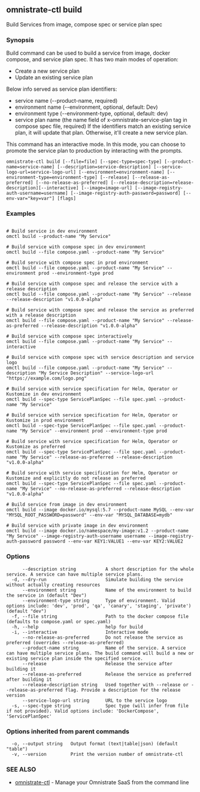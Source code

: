 ## omnistrate-ctl build

Build Services from image, compose spec or service plan spec

### Synopsis

Build command can be used to build a service from image, docker compose, and service plan spec. 
It has two main modes of operation:
  - Create a new service plan
  - Update an existing service plan

Below info served as service plan identifiers:
  - service name (--product-name, required)
  - environment name (--environment, optional, default: Dev)
  - environment type (--environment-type, optional, default: dev)
  - service plan name (the name field of x-omnistrate-service-plan tag in compose spec file, required)
If the identifiers match an existing service plan, it will update that plan. Otherwise, it'll create a new service plan. 

This command has an interactive mode. In this mode, you can choose to promote the service plan to production by interacting with the prompts.

```
omnistrate-ctl build [--file=file] [--spec-type=spec-type] [--product-name=service-name] [--description=service-description] [--service-logo-url=service-logo-url] [--environment=environment-name] [--environment-type=environment-type] [--release] [--release-as-preferred] [--no-release-as-preferred] [--release-description=release-description][--interactive] [--image=image-url] [--image-registry-auth-username=username] [--image-registry-auth-password=password] [--env-var="key=var"] [flags]
```

### Examples

```

# Build service in dev environment
omctl build --product-name "My Service"

# Build service with compose spec in dev environment
omctl build --file compose.yaml --product-name "My Service"

# Build service with compose spec in prod environment
omctl build --file compose.yaml --product-name "My Service" --environment prod --environment-type prod

# Build service with compose spec and release the service with a release description
omctl build --file compose.yaml --product-name "My Service" --release --release-description "v1.0.0-alpha"

# Build service with compose spec and release the service as preferred with a release description
omctl build --file compose.yaml --product-name "My Service" --release-as-preferred --release-description "v1.0.0-alpha"

# Build service with compose spec interactively
omctl build --file compose.yaml --product-name "My Service" --interactive

# Build service with compose spec with service description and service logo
omctl build --file compose.yaml --product-name "My Service" --description "My Service Description" --service-logo-url "https://example.com/logo.png"

# Build service with service specification for Helm, Operator or Kustomize in dev environment
omctl build --spec-type ServicePlanSpec --file spec.yaml --product-name "My Service"

# Build service with service specification for Helm, Operator or Kustomize in prod environment
omctl build --spec-type ServicePlanSpec --file spec.yaml --product-name "My Service" --environment prod --environment-type prod

# Build service with service specification for Helm, Operator or Kustomize as preferred
omctl build --spec-type ServicePlanSpec --file spec.yaml --product-name "My Service" --release-as-preferred --release-description "v1.0.0-alpha"

# Build service with service specification for Helm, Operator or Kustomize and explicitly do not release as preferred
omctl build --spec-type ServicePlanSpec --file spec.yaml --product-name "My Service" --no-release-as-preferred --release-description "v1.0.0-alpha"

# Build service from image in dev environment
omctl build --image docker.io/mysql:5.7 --product-name MySQL --env-var "MYSQL_ROOT_PASSWORD=password" --env-var "MYSQL_DATABASE=mydb"

# Build service with private image in dev environment
omctl build --image docker.io/namespace/my-image:v1.2 --product-name "My Service" --image-registry-auth-username username --image-registry-auth-password password --env-var KEY1:VALUE1 --env-var KEY2:VALUE2

```

### Options

```
      --description string           A short description for the whole service. A service can have multiple service plans.
  -d, --dry-run                      Simulate building the service without actually creating resources
      --environment string           Name of the environment to build the service in (default "Dev")
      --environment-type string      Type of environment. Valid options include: 'dev', 'prod', 'qa', 'canary', 'staging', 'private') (default "dev")
  -f, --file string                  Path to the docker compose file (defaults to compose.yaml or spec.yaml)
  -h, --help                         help for build
  -i, --interactive                  Interactive mode
      --no-release-as-preferred      Do not release the service as preferred (overrides --release-as-preferred)
      --product-name string          Name of the service. A service can have multiple service plans. The build command will build a new or existing service plan inside the specified service.
      --release                      Release the service after building it
      --release-as-preferred         Release the service as preferred after building it
      --release-description string   Used together with --release or --release-as-preferred flag. Provide a description for the release version
      --service-logo-url string      URL to the service logo
  -s, --spec-type string             Spec type (will infer from file if not provided). Valid options include: 'DockerCompose', 'ServicePlanSpec'
```

### Options inherited from parent commands

```
  -o, --output string   Output format (text|table|json) (default "table")
  -v, --version         Print the version number of omnistrate-ctl
```

### SEE ALSO

* [omnistrate-ctl](omnistrate-ctl.md)	 - Manage your Omnistrate SaaS from the command line

